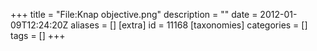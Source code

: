 +++
title = "File:Knap objective.png"
description = ""
date = 2012-01-09T12:24:20Z
aliases = []
[extra]
id = 11168
[taxonomies]
categories = []
tags = []
+++


